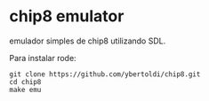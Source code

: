 # chip8 emulator
emulador simples de chip8 utilizando SDL.

Para instalar rode:
```
git clone https://github.com/ybertoldi/chip8.git
cd chip8
make emu
```


